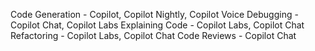 Code Generation - Copilot, Copilot Nightly, Copilot Voice
Debugging - Copilot Chat, Copilot Labs
Explaining Code - Copilot Labs, Copilot Chat
Refactoring - Copilot Labs, Copilot Chat
Code Reviews - Copilot Chat